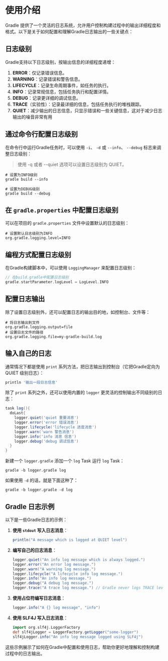 # 使用介绍

Gradle 提供了一个灵活的日志系统，允许用户控制构建过程中的输出详细程度和格式。以下是关于如何配置和理解Gradle日志输出的一些关键点：

## 日志级别

Gradle支持以下日志级别，按输出信息的详细程度递增：

1. **ERROR**：仅记录错误信息。
2. **WARNING**：记录错误和警告信息。
3. **LIFECYCLE**：记录生命周期事件，如任务的执行。
4. **INFO**：记录常规信息，包括任务执行和配置详情。
5. **DEBUG**：记录更详细的调试信息。
6. **TRACE**（实验性）：记录最详细的信息，包括任务执行的堆栈跟踪。
7. **QUIET**：减少输出的日志信息，只显示错误和一些关键信息，这对于减少日志输出的噪音非常有用

## 通过命令行配置日志级别

在命令行中运行Gradle任务时，可以使用 `-i`、 `-d` 或 `--info`、 `--debug` 标志来调整日志级别：
>使用 -q 或者 --quiet 选项可以设置日志级别为 QUIET。

```shell
# 设置为INFO级别
gradle build --info

# 设置为DEBUG级别
gradle build --debug
```

## 在 `gradle.properties` 中配置日志级别

可以在项目的 `gradle.properties` 文件中设置默认的日志级别：

```properties
# 设置默认日志级别为INFO
org.gradle.logging.level=INFO
```

## 编程方式配置日志级别

在Gradle构建脚本中，可以使用 `LoggingManager` 来配置日志级别：

```groovy
// 在build.gradle中配置日志级别
gradle.startParameter.logLevel = LogLevel.INFO
```

## 配置日志输出

除了设置日志级别外，还可以配置日志的输出目的地，如控制台、文件等：

```properties
# 将日志输出到文件
org.gradle.logging.output=file
# 设置日志文件的路径
org.gradle.logging.file=my-gradle-build.log
```

## 输入自己的日志

通常情况下都是使用 `print` 系列方法，把日志输出到控制台（它把Gradle定向为 QUIET 级别日志）：

```groovy
println '输出一段日志信息'
```

除了 `print` 系列之外，还可以使用内置的 `logger` 更灵活的控制输出不同级别的日志：

```groovy
task log(){
  doLast{
    logger.quiet('quiet 重要消息')
    logger.error('error 错误消息')
    logger.lifecycle('lifecycle 进度消息')
    logger.warn('warn 警告消息')
    logger.info('info 消息 信息')
    logger.debug('debug 调试信息')
  }
}
```

新建一个 `logger.gradle` 添加一个 `log` Task 运行 `log` Task：

```shell
gradle -b logger.gradle log
```

如果使用 `-d` 的话，就是下面这种了：

```shell
gradle -b logger.gradle -d log
```

## Gradle 日志示例

以下是一些Gradle日志的示例：

1. **使用 `stdout` 写入日志消息**：

   ```groovy
   println("A message which is logged at QUIET level")
   ```

2. **编写自己的日志消息**：

   ```groovy
   logger.quiet("An info log message which is always logged.")
   logger.error("An error log message.")
   logger.warn("A warning log message.")
   logger.lifecycle("A lifecycle info log message.")
   logger.info("An info log message.")
   logger.debug("A debug log message.")
   logger.trace("A trace log message.") // Gradle never logs TRACE level logs
   ```

3. **使用占位符编写日志消息**：

   ```groovy
   logger.info("A {} log message", "info")
   ```

4. **使用 SLF4J 写入日志消息**：

   ```groovy
   import org.slf4j.LoggerFactory
   def slf4jLogger = LoggerFactory.getLogger("some-logger")
   slf4jLogger.info("An info log message logged using SLF4j")
   ```

这些示例展示了如何在Gradle中配置和使用日志，帮助你更好地理解和控制构建过程中的日志输出。
